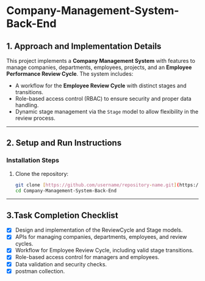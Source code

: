 # Company-Management-System-Back-End

## 1. Approach and Implementation Details

This project implements a **Company Management System** with features to manage companies, departments, employees, projects, and an **Employee Performance Review Cycle**. The system includes:
- A workflow for the **Employee Review Cycle** with distinct stages and transitions.
- Role-based access control (RBAC) to ensure security and proper data handling.
- Dynamic stage management via the `Stage` model to allow flexibility in the review process.

---

## 2. Setup and Run Instructions



### Installation Steps
1. Clone the repository:
   ```bash
   git clone [https://github.com/username/repository-name.git](https://github.com/SeifZeineldin/Company-Management-System-Back-End.git]
   cd Company-Management-System-Back-End

----
## 3.Task Completion Checklist

 - [x] Design and implementation of the ReviewCycle and Stage models.
 - [x] APIs for managing companies, departments, employees, and review cycles.
 - [x] Workflow for Employee Review Cycle, including valid stage transitions.
 - [x] Role-based access control for managers and employees.
 - [x] Data validation and security checks.
 - [x] postman collection.
